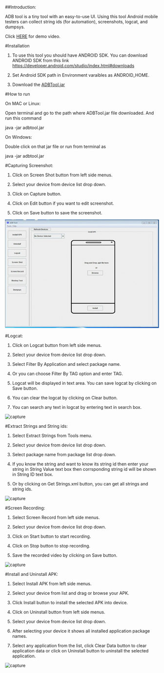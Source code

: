 ##Introduction:


ADB tool is a tiny tool with an easy-to-use UI. Using this tool Android mobile testers can collect string ids (for automation), screenshots, logcat, and dumpsys.

Click [HERE](https://www.youtube.com/watch?v=JQja2PydTIA) for demo video.


#Installation

1. To use this tool you should have ANDROID SDK. You can download ANDROID SDK from this link https://developer.android.com/studio/index.html#downloads

2. Set Android SDK path in Environment varaibles as ANDROID_HOME.

3. Download the [ADBTool.jar](https://sourceforge.net/projects/adbtool/)

#How to run

On MAC or Linux:

Open terminal and go to the path where ADBTool.jar file downloaded. And run this command

java -jar adbtool.jar

On Windows:

Double click on that jar file or run from terminal as

java -jar adbtool.jar

#Capturing Screenshot:

1. Click on Screen Shot button from left side menus.

2. Select your device from device list drop down.

3. Click on Capture button.

4. Click on Edit button if you want to edit screenshot.

5. Click on Save button to save the screenshot.

![capture](https://raw.githubusercontent.com/fission-labs/ADBTool/master/docs/Screenshot.gif)

#Logcat:

1. Click on Logcat button from left side menus.

2. Select your device from device list drop down.

3. Select Filter By Application and select package name.

4. Or you can choose Filter By TAG option and enter TAG.

5. Logcat will be displayed in text area. You can save logcat by clicking on Save button.

6. You can clear the logcat by clicking on Clear button.

7. You can search any text in logcat by entering text in search box.

![capture](https://raw.githubusercontent.com/fission-labs/ADBTool/master/docs/Logcat.gif)

#Extract Strings and String ids:

1. Select Extract Strings from Tools menu.

2. Select your device from device list drop down.

3. Select package name from package list drop down.

4. If you know the string and want to know its string id then enter your string in String Value text box then corrsponding string id will be shown in String ID text box.

5. Or by clicking on Get Strings.xml button, you can get all strings and string ids. 

![capture](https://raw.githubusercontent.com/fission-labs/ADBTool/master/docs/extractstrings.gif)

#Screen Recording:

1. Select Screen Record from left side menus.

2. Select your device from device list drop down.

3. Click on Start button to start recording.

4. Click on Stop button to stop recording.

5. Save the recorded video by clicking on Save button.

![capture](https://raw.githubusercontent.com/fission-labs/ADBTool/master/docs/Screenrecord.gif)

#Install and Uninstall APK:

1. Select Install APK from left side menus.

2. Select your device from list and drag or browse your APK.

3. Click Install button to install the selected APK into device.

4. Click on Uninstall button from left side menus.

5. Select your device from device list drop down.

6. After selecting your device it shows all installed application package names.

7. Select any application from the list, click Clear Data button to clear application data or click on Uninstall button to uninstall the selected application.

![capture](https://raw.githubusercontent.com/fission-labs/ADBTool/master/docs/install_uninstall.gif)





